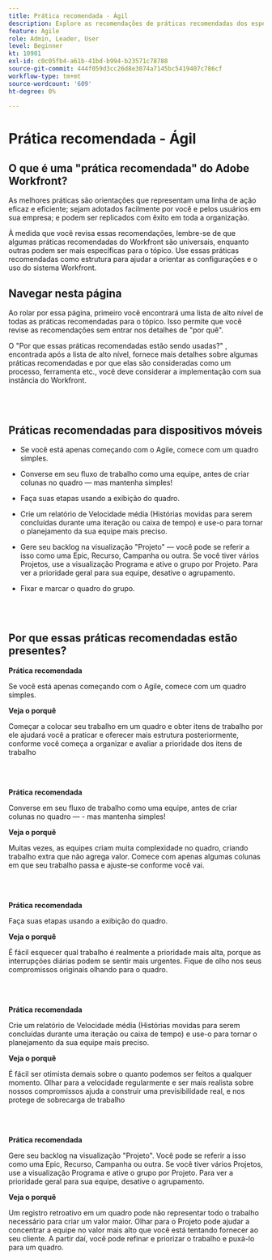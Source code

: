 ```yaml
---
title: Prática recomendada - Ágil
description: Explore as recomendações de práticas recomendadas dos especialistas da Adobe Workfront sobre o Agile.
feature: Agile
role: Admin, Leader, User
level: Beginner
kt: 10901
exl-id: c0c05fb4-a61b-41bd-b994-b23571c78788
source-git-commit: 444f059d3cc26d8e3074a7145bc5419407c786cf
workflow-type: tm+mt
source-wordcount: '609'
ht-degree: 0%

---
```


# Prática recomendada - Ágil

## O que é uma &quot;prática recomendada&quot; do Adobe Workfront?

As melhores práticas são orientações que representam uma linha de ação eficaz e eficiente; sejam adotados facilmente por você e pelos usuários em sua empresa; e podem ser replicados com êxito em toda a organização.

À medida que você revisa essas recomendações, lembre-se de que algumas práticas recomendadas do Workfront são universais, enquanto outras podem ser mais específicas para o tópico. Use essas práticas recomendadas como estrutura para ajudar a orientar as configurações e o uso do sistema Workfront.

## Navegar nesta página

Ao rolar por essa página, primeiro você encontrará uma lista de alto nível de todas as práticas recomendadas para o tópico. Isso permite que você revise as recomendações sem entrar nos detalhes de &quot;por quê&quot;.

O &quot;Por que essas práticas recomendadas estão sendo usadas?&quot; , encontrada após a lista de alto nível, fornece mais detalhes sobre algumas práticas recomendadas e por que elas são consideradas como um processo, ferramenta etc., você deve considerar a implementação com sua instância do Workfront.

</br>
</br>

## Práticas recomendadas para dispositivos móveis

* Se você está apenas começando com o Agile, comece com um quadro simples.

* Converse em seu fluxo de trabalho como uma equipe, antes de criar colunas no quadro — mas mantenha simples!
* Faça suas etapas usando a exibição do quadro.

* Crie um relatório de Velocidade média (Histórias movidas para serem concluídas durante uma iteração ou caixa de tempo) e use-o para tornar o planejamento da sua equipe mais preciso.

* Gere seu backlog na visualização &quot;Projeto&quot; — você pode se referir a isso como uma Epic, Recurso, Campanha ou outra. Se você tiver vários Projetos, use a visualização Programa e ative o grupo por Projeto. Para ver a prioridade geral para sua equipe, desative o agrupamento.

* Fixar e marcar o quadro do grupo.

</br>
</br>

## Por que essas práticas recomendadas estão presentes?

**Prática recomendada**

Se você está apenas começando com o Agile, comece com um quadro simples.

**Veja o porquê**

Começar a colocar seu trabalho em um quadro e obter itens de trabalho por ele ajudará você a praticar e oferecer mais estrutura posteriormente, conforme você começa a organizar e avaliar a prioridade dos itens de trabalho

</br>
</br>


**Prática recomendada**

Converse em seu fluxo de trabalho como uma equipe, antes de criar colunas no quadro — - mas mantenha simples!


**Veja o porquê**

Muitas vezes, as equipes criam muita complexidade no quadro, criando trabalho extra que não agrega valor. Comece com apenas algumas colunas em que seu trabalho passa e ajuste-se conforme você vai.

</br>
</br>

**Prática recomendada**

Faça suas etapas usando a exibição do quadro.

**Veja o porquê**

É fácil esquecer qual trabalho é realmente a prioridade mais alta, porque as interrupções diárias podem se sentir mais urgentes. Fique de olho nos seus compromissos originais olhando para o quadro.

</br>
</br>

**Prática recomendada**

Crie um relatório de Velocidade média (Histórias movidas para serem concluídas durante uma iteração ou caixa de tempo) e use-o para tornar o planejamento da sua equipe mais preciso.

**Veja o porquê**

É fácil ser otimista demais sobre o quanto podemos ser feitos a qualquer momento. Olhar para a velocidade regularmente e ser mais realista sobre nossos compromissos ajuda a construir uma previsibilidade real, e nos protege de sobrecarga de trabalho

</br>
</br>

**Prática recomendada**

Gere seu backlog na visualização &quot;Projeto&quot;. Você pode se referir a isso como uma Epic, Recurso, Campanha ou outra. Se você tiver vários Projetos, use a visualização Programa e ative o grupo por Projeto. Para ver a prioridade geral para sua equipe, desative o agrupamento.

**Veja o porquê**

Um registro retroativo em um quadro pode não representar todo o trabalho necessário para criar um valor maior. Olhar para o Projeto pode ajudar a concentrar a equipe no valor mais alto que você está tentando fornecer ao seu cliente. A partir daí, você pode refinar e priorizar o trabalho e puxá-lo para um quadro.
